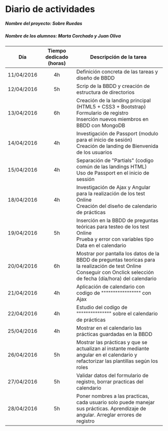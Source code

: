 # Diario de actividades

##### Nombre del proyecto: Sobre Ruedas
##### Nombre de los alumnos: Marta Corchado y Juan Oliva

Día | Tiempo dedicado (horas) | Descripción de la tarea
--- | :---: | ---
11/04/2016 | 4h | Definición concreta de las tareas y diseño de BBDD
12/04/2016 | 5h | Scrip de la BBDD y creación de estructura de directorios
13/04/2016 | 6h | Creación de la landing principal (HTML5 + CSS3 + Bootstrap) <br> Formulario de registro <br> Inserción nuevos miembros en BBDD con MongoDB
14/04/2016 | 4h | Investigación de Passport (modulo para el inicio de sesión) <br> Creación de landing de Bienvenida de los usuarios
15/04/2016 | 4h | Separación de "Partials" (codigo común de las landings HTML) <br> Uso de Passport en el inicio de sessión
18/04/2016 | 4h | Investigación de Ajax y Angular para la realización de los test Online <br> Creación del diseño de calendario de prácticas
19/04/2016 | 5h | Inserción en la BBDD de preguntas teóricas para testeo de los test Online <br> Prueba y error con variables tipo Data en el calendario
20/04/2016 | 6h | Mostrar por pantalla los datos de la BBDD de preguntas teoricas para la realización de test Online <br> Conseguir con Onclick selección de fecha (día/hora) del calendario
21/04/2016 | 4h | Aplicación de calendario con codigo de """"""""""""""""" con Ajax
22/04/2016 | 4h | Estudio del codigo de """"""""""""""" sobre el calendario de prácticas
25/04/2016 | 4h | Mostrar en el calendario las prácticas guardadas en la BBDD
26/04/2016 | 5h | Mostrar las prácticas y que se actualizan al instante mediante angular en el calendario y refactorizar las plantillas según los roles
27/04/2016 | 5h | Validar datos del formulario de registro, borrar practicas del calendario
28/04/2016 | 5h | Poner nombres a las practicas, cada usuario solo puede manejar sus prácticas. Aprendizaje de angular. Arreglar errores de registro

